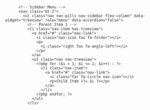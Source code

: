 
          <!-- Sidebar Menu -->
          <nav class="mt-2">
            <ul class="nav nav-pills nav-sidebar flex-column" data-widget="treeview" role="menu" data-accordion="false">
              <!-- Parent Item 1 -->
              <li class="nav-item has-treeview">
                <a href="#" class="nav-link">
                  <i class="nav-icon fas fa-folder"></i>
                  <p>   
                    <i class="right fas fa-angle-left"></i>
                  </p>
                </a>
                <ul class="nav nav-treeview">
                  <?php for ($i = 1; $i <= 1; $i++) : ?>
                    <li class="nav-item">
                      <a href="#" class="nav-link">
                        <i class="far fa-circle nav-icon"></i>
                        <p>Child Item <?= $i ?></p>
                      </a>
                    </li>
                  <?php endfor; ?>
                </ul>
              </li>
